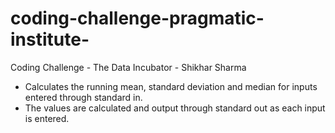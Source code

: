 # coding-challenge-pragmatic-institute-
Coding Challenge - The Data Incubator  - Shikhar Sharma

-  Calculates the running mean, standard deviation and median for inputs entered through standard in. 
-  The values are calculated and output through standard out as each input is entered.
